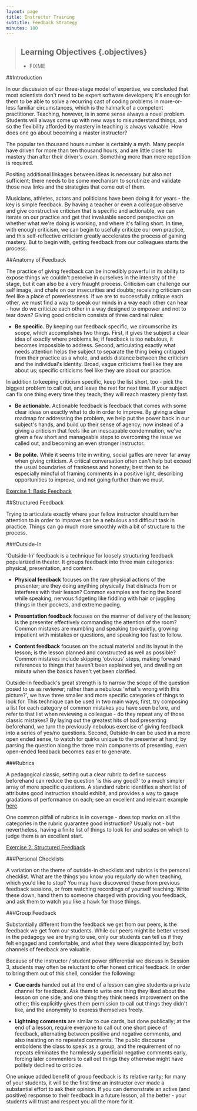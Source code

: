```yaml
---
layout: page
title: Instructor Training
subtitle: Feedback Strategy
minutes: 180
---
```

> ## Learning Objectives {.objectives}
>
> * FIXME

##Introduction

In our discussion of our three-stage model of expertise, we concluded that most scientists don't need to be expert software developers; it's enough for them to be able to solve a recurring cast of coding problems in more-or-less familiar circumstances, which is the halmark of a competent practitioner. Teaching, however, is in some sense always a novel problem. Students will always come up with new ways to misunderstand things, and so the flexibility afforded by mastery in teaching is always valuable. How does one go about becoming a master instructor?

The popular ten thousand hours number is certainly a myth. Many people have driven for more than ten thousand hours, and are little closer to mastery than after their driver's exam. Something more than mere repetition is required.

Positing additional linkages between ideas is necessary but also not sufficient; there needs to be some mechanism to scrutinize and validate those new links and the strategies that come out of them.

Musicians, athletes, actors and politicians have been doing it for years - the key is simple feedback. By having a teacher or even a colleague observe and give constructive criticism that is specific and actionable, we can iterate on our practice and get that invaluable second perspective on whether what we're doing is working, and where it's falling short. In time, with enough criticism, we can begin to usefully criticize our own practice, and this self-reflective criticism greatly accelerates the process of gaining mastery. But to begin with, getting feedback from our colleagues starts the process.

##Anatomy of Feedback

The practice of giving feedback can be incredibly powerful in its ability to expose things we couldn't perceive in ourselves in the intensity of the stage, but it can also be a very fraught process. Criticism can challenge our self image, and chafe on our insecurities and doubts; receiving criticism can feel like a place of powerlessness. If we are to successfully critique each other, we must find a way to speak our minds in a way each other can hear - how do we criticize each other in a way designed to empower and not to tear down? Giving good criticism consists of three cardinal rules:

 - **Be specific.** By keeping our feedback specific, we circumscribe its scope, which accomplishes two things. First, it gives the subject a clear idea of exactly where problems lie; if feedback is too nebulous, it becomes impossible to address. Second, articulating exactly what needs attention helps the subject to separate the thing being critiqued from their practice as a whole, and adds distance between the criticism and the individual's identity. Broad, vague criticisms feel like they are about us; specific criticisms feel like they are about our practice.

 In addition to keeping criticism specific, keep the list short, too - pick the biggest problem to call out, and leave the rest for next time. If your subject can fix one thing every time they teach, they will reach mastery plenty fast.

 - **Be actionable.** Actionable feedback is feedback that comes with some clear ideas on exactly what to do in order to improve. By giving a clear roadmap for addressing the problem, we help put the power back in our subject's hands, and build up their sense of agency; now instead of a giving a criticism that feels like an inescapable condemnation, we've given a few short and manageable steps to overcoming the issue we called out, and becoming an even stronger instructor.

 - **Be polite.** While it seems trite in writing, social gaffes are never far away when giving criticism. A critical conversation often can't help but exceed the usual boundaries of frankness and honesty; best then to be especially mindful of framing comments in a positive light, describing opportunities to improve, and not going further than we must.

[Exercise 1: Basic Feedback](http://mozillascience.github.io/instructorTraining/feedback/feedback.html)

##Structured Feedback

Trying to articulate exactly where your fellow instructor should turn her attention to in order to improve can be a nebulous and difficult task in practice. Things can go much more smoothly with a bit of structure to the process.

###Outside-In

'Outside-In' feedback is a technique for loosely structuring feedback popularized in theater. It groups feedback into three main categories: physical, presentation, and content.

 - **Physical feedback** focuses on the raw physical actions of the presenter; are they doing anything physically that distracts from or interferes with their lesson? Common examples are facing the board while speaking, nervous fidgeting like fiddling with hair or juggling things in their pockets, and extreme pacing.

 - **Presentation feedback** focuses on the manner of delivery of the lesson; is the presenter effectively commanding the attention of the room? Common mistakes are mumbling and speaking too quietly, growing impatient with mistakes or questions, and speaking too fast to follow.

 - **Content feedback** focuses on the actual material and its layout in the lesson; is the lesson planned and constructed as well as possible? Common mistakes include skipping 'obvious' steps, making forward references to things that haven't been explained yet, and dwelling on minuta when the basics haven't yet been clarified.

Outside-In feedback's great strength is to narrow the scope of the question posed to us as reviewer; rather than a nebulous 'what's wrong with this picture?', we have three smaller and more specific categories of things to look for. This technique can be used in two main ways; first, try composing a list for each category of common mistakes you have seen before, and refer to that list when reviewing a colleague - do they repeat any of those classic mistakes? By laying out the greatest hits of bad presenting beforehand, we turn the previously nebulous exercise of giving feedback into a series of yes/no questions. Second, Outside-In can be used in a more open ended sense, to watch for quirks unique to the presenter at hand; by parsing the question along the three main components of presenting, even open-ended feedback becomes easier to generate.

###Rubrics

A pedagogical classic, setting out a clear rubric to define success beforehand can reduce the question 'is this any good?' to a much simpler array of more specific questions. A standard rubric identifies a short list of attributes good instruction should exhibit, and provides a way to gauge gradations of performance on each; see an excellent and relevant example [here](http://teaching.software-carpentry.org/rubrics/).

One common pitfall of rubrics is in coverage - does top marks on all the categories in the rubric guarantee good instruction? Usually not - but nevertheless, having a finite list of things to look for and scales on which to judge them is an excellent start.

[Exercise 2: Structured Feedback](http://mozillascience.github.io/instructorTraining/feedback/structure.html)

###Personal Checklists

A variation on the theme of outside-in checklists and rubrics is the personal checklist. What are the things you know you regularly do when teaching, which you'd like to stop? You may have discovered these from previous feedback sessions, or from watching recordings of yourself teaching. Write these down, hand them to someone charged with providing you feedback, and ask them to watch you like a hawk for those things.

###Group Feedback

Substantially different from the feedback we get from our peers, is the feedback we get from our students. While our peers might be better versed in the pedagogy we are trying to use, only our students can tell us if they felt engaged and comfortable, and what they were disappointed by; both channels of feedback are valuable.

Because of the instructor / student power differential we discuss in Session 3, students may often be reluctant to offer honest critical feedback. In order to bring them out of this shell, consider the following:

 - **Cue cards** handed out at the end of a lesson can give students a private channel for feedback. Ask them to write one thing they liked about the lesson on one side, and one thing they think needs improvement on the other; this explicitly gives them permission to call out things they didn't like, and the anonymity to express themselves freely.

 - **Lightning comments** are similar to cue cards, but done publically; at the end of a lesson, require everyone to call out one short piece of feedback, alternating between positive and negative comments, and also insisting on no repeated comments. The public discourse emboldens the class to speak as a group, and the requirement of no repeats eliminates the harmlessly superficial negative comments early, forcing later commenters to call out things they otherwise might have politely declined to criticize.

One unique added benefit of group feedback is its relative rarity; for many of your students, it will be the first time an instructor ever made a substantial effort to ask their opinion. If you can demonstrate an active (and positive) response to their feedback in a future lesson, all the better - your students will trust and respect you all the more for it.
